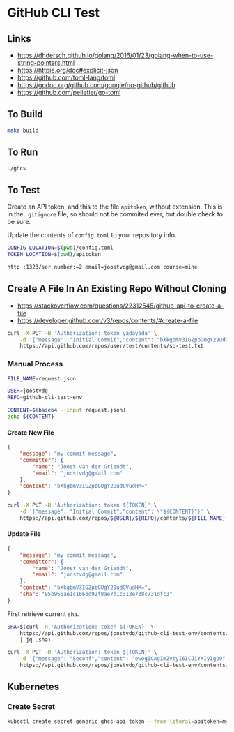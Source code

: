 # GitHub CLI Test

## Links

* https://dhdersch.github.io/golang/2016/01/23/golang-when-to-use-string-pointers.html
* https://httpie.org/doc#explicit-json
* https://github.com/toml-lang/toml
* https://godoc.org/github.com/google/go-github/github
* https://github.com/pelletier/go-toml



## To Build

```sh
make build
```

## To Run

```sh
./ghcs
```

## To Test

Create an API token, and this to the file `apitoken`, without extension.
This is in the `.gitignore` file, so should not be commited ever, but double check to be sure.

Update the contents of `config.toml` to your repository info.

```sh
CONFIG_LOCATION=$(pwd)/config.toml
TOKEN_LOCATION=$(pwd)/apitoken
```

```sh
http :1323/ser number:=2 email=joostvdg@gmail.com course=mine 
```

## Create A File In An Existing Repo Without Cloning

* https://stackoverflow.com/questions/22312545/github-api-to-create-a-file
* https://developer.github.com/v3/repos/contents/#create-a-file

```sh
curl -X PUT -H 'Authorization: token yadayada' \
    -d '{"message": "Initial Commit","content": "bXkgbmV3IGZpbGUgY29udGVudHM="}' \
    https://api.github.com/repos/user/test/contents/so-test.txt
```

### Manual Process

```sh
FILE_NAME=request.json
```

```sh
USER=joostvdg
REPO=github-cli-test-env
```

```sh
CONTENT=$(base64 --input request.json)
echo ${CONTENT}
```

#### Create New File

```json
{
    "message": "my commit message",
    "committer": {
        "name": "Joost van der Griendt",
        "email": "joostvdg@gmail.com"
    },
    "content": "bXkgbmV3IGZpbGUgY29udGVudHM="
}
```

```sh
curl -X PUT -H 'Authorization: token ${TOKEN}' \
    -d '{"message": "Initial Commit","content": \"${CONTENT}"}' \
    https://api.github.com/repos/${USER}/${REPO}/contents/${FILE_NAME}
```

#### Update File

```json
{
    "message": "my commit message",
    "committer": {
        "name": "Joost van der Griendt",
        "email": "joostvdg@gmail.com"
    },
    "content": "bXkgbmV3IGZpbGUgY29udGVudHM=",
    "sha": "95b966ae1c166bd92f8ae7d1c313e738c731dfc3"
}
```

First retrieve current `sha`.

```sh
SHA=$(curl -H 'Authorization: token ${TOKEN}' \
    https://api.github.com/repos/joostvdg/github-cli-test-env/contents/test.json \
    | jq .sha)
```

```sh
curl -X PUT -H 'Authorization: token ${TOKEN}' \
    -d '{"message": "Seconf","content": "ewogICAgImZvbyI6ICJiYXIyIgp9", "committer": {"name": "Joost van der Griendt","email": "joostvdg@gmail.com"}, "sha": "8a79687628fe86b467ec0e87e7e155c4661caa4f"}' \
    https://api.github.com/repos/joostvdg/github-cli-test-env/contents/test.json
```

## Kubernetes

### Create Secret

```sh
kubectl create secret generic ghcs-api-token --from-literal=apitoken=mysecrettoken
```
